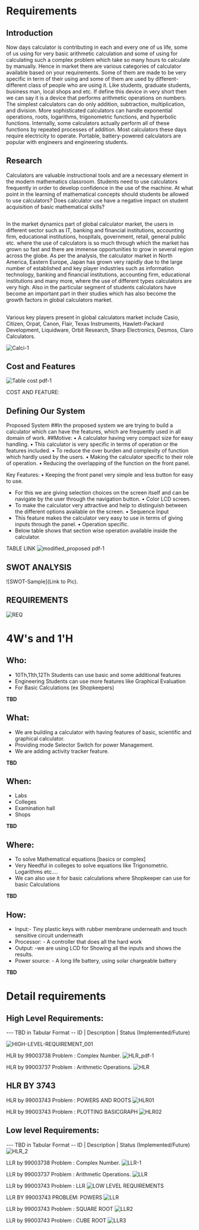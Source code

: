 # Requirements
## Introduction
    
 Now days calculator is contributing in each and every one of us life, some of us using for very basic arithmetic calculation and some of using for calculating such a complex problem which take so many hours to calculate by manually. Hence in market there are various categories of calculator available based on your requirements. Some of them are made to be very specific in term of their using and some of them are used by different-different class of people who are using it. Like students, graduate students, business man, local shops and etc. If define this device in very short then we can say it is a device that performs arithmetic operations on numbers. The simplest calculators can do only addition, subtraction, multiplication, and division. More sophisticated calculators can handle exponential operations, roots, logarithms, trigonometric functions, and hyperbolic functions. Internally, some calculators actually perform all of these functions by repeated processes of addition. Most calculators these days require electricity to operate. Portable, battery-powered calculators are popular with engineers and engineering students.


## Research

Calculators are valuable instructional tools and are a necessary element in the modern mathematics classroom. Students need to use calculators frequently in order to develop confidence in the use of the machine. At what point in the learning of mathematical concepts should students be allowed to use calculators? Does calculator use have a negative impact on student acquisition of basic mathematical skills?
##
In the market dynamics part of global calculator market, the users in different sector such as IT, banking and financial institutions, accounting firm, educational institutions, hospitals, government, retail, general public etc. where the use of calculators is so much through which the market has grown so fast and there are immense opportunities to grow in several region across the globe. As per the analysis, the calculator market in North America, Eastern Europe, Japan has grown very rapidly due to the large number of established and key player industries such as information technology, banking and financial institutions, accounting firm, educational institutions and many more, where the use of different types calculators are very high. Also in the particular segment of students calculators have become an important part in their studies which has also become the growth factors in global calculators market.
##
Various key players present in global calculators market include Casio, Citizen, Orpat, Canon, Flair, Texas Instruments, Hawlett-Packard Development, Liquidware, Orbit Research, Sharp Electronics, Desmos, Claro Calculators.


![Calci-1](https://user-images.githubusercontent.com/78892310/107868520-e7f4ae00-6eaa-11eb-93a7-d88a6ca61dce.png)

## Cost and Features

![Table cost pdf-1](https://user-images.githubusercontent.com/78892310/107870319-24310a00-6ebd-11eb-8015-3803278b7d4a.png)


COST AND FEATURE:

## Defining Our System
   Proposed System
##In the proposed system we are trying to build a calculator which can have the features, which are frequently used in all domain of work.
##Motive:
• A calculator having very compact size for easy handling.
• This calculator is very specific in terms of operation or the features included.
• To reduce the over burden and complexity of function which hardly used by the users.
• Making the calculator specific to their role of operation.
• Reducing the overlapping of the function on the front panel.

Key Features:
•	Keeping the front panel very simple and less button for easy to use.
-	For this we are giving selection choices on the screen itself and can be navigate by the user through the navigation button.
•	Color LCD screen.
-	To make the calculator very attractive and help to distinguish between the different options available on the screen.
•	Sequence Input
-	This feature makes the calculator very easy to use in terms of giving inputs through the panel.
•	Operation specific.
-	Below table shows that section wise operation available inside the calculator.

TABLE LINK
![modified_proposed pdf-1](https://user-images.githubusercontent.com/78892310/107871876-aa544d00-6ecb-11eb-9bc8-2d2cf9f9e3ec.png)


## SWOT ANALYSIS
![SWOT-Sample](Link to Pic).

## REQUIREMENTS
![REQ](https://user-images.githubusercontent.com/78868680/107912386-70934d00-6f84-11eb-8958-56de9756f969.PNG)

# 4W&#39;s and 1&#39;H

## Who:
*	10Th,11th,12Th Students can use basic and some additional features
*	Engineering Students can use more features like Graphical Evaluation
*	For Basic Calculations (ex Shopkeepers)


**TBD**

## What:
 *	We are building a calculator with having features of basic, scientific and graphical calculator.
 *	Providing mode Selector Switch for power Management.
 *	We are adding activity tracker feature.


**TBD**

## When:
*	Labs
*	Colleges
*	Examination hall
*	Shops


**TBD**

## Where:
*	To solve Mathematical equations [basics or complex]
*	Very Needful in colleges to solve equations like Trigonometric. Logarithms etc.…
*	We can also use it for basic calculations where Shopkeeper can use for basic Calculations


**TBD**

## How:
*	Input:- Tiny plastic keys with rubber membrane underneath and touch sensitive circuit underneath
*	Processor: - A controller that does all the hard work
*	Output: -we are using LCD for Showing all the inputs and shows the results.
*	Power source: - A long life battery, using solar chargeable battery


**TBD**

# Detail requirements
## High Level Requirements:
--- TBD in Tabular Format 
-- ID | Description | Status (Implemented/Future)
 
![HIGH-LEVEL-REQUIREMENT_001](https://user-images.githubusercontent.com/78853902/107848518-065e9900-6e1a-11eb-9fa0-287d8afcb05d.png)

 HLR by 99003738 Problem : Complex Number.
![HLR_pdf-1](https://user-images.githubusercontent.com/78892310/107872734-51d47e00-6ed2-11eb-9f3e-ee012f3c072f.png)

HLR by 99003737 Problem : Arithmetic Operations.
![HLR](https://user-images.githubusercontent.com/78848865/107885089-40b15e80-6f1e-11eb-80d3-bf0619376c1c.png)
 
 ## HLR BY 3743
HLR by 99003743 Problem : POWERS AND ROOTS
![HLR01](https://user-images.githubusercontent.com/78868680/107905487-c102ae80-6f74-11eb-8ffe-e91b13e3eac7.PNG)

HLR by 99003743 Problem : PLOTTING BASICGRAPH
![HLR02](https://user-images.githubusercontent.com/78868680/107905830-a1b85100-6f75-11eb-830f-8097a7c664b0.PNG)









##  Low level Requirements:
--- TBD in Tabular Format 
-- ID | Description | Status (Implemented/Future)
![HLR_2](https://user-images.githubusercontent.com/78853902/107847731-0f4c6c00-6e14-11eb-918f-560e4cd2903d.png)

LLR by 99003738 Problem : Complex Number.
![LLR-1](https://user-images.githubusercontent.com/78892310/107872766-86e0d080-6ed2-11eb-952a-1d6847a9cac6.png)

LLR by 99003737 Problem : Arithmetic Operations.
![LLR](https://user-images.githubusercontent.com/78848865/107885183-cdf4b300-6f1e-11eb-9f30-69d414e37cba.png)


LLR by 99003743 Problem : LLR
![LOW LEVEL REQUIREMENTS](https://user-images.githubusercontent.com/78868680/107902609-facfb700-6f6c-11eb-896a-10989d7c9d48.jpg)

LLR BY 99003743 PROBLEM: POWERS
![LLR](https://user-images.githubusercontent.com/78868680/107904359-9400cc80-6f71-11eb-9120-c890807a7de5.PNG)

LLR by 99003743 Problem : SQUARE ROOT
![LLR2](https://user-images.githubusercontent.com/78868680/107904902-2b1a5400-6f73-11eb-88f4-60e59a6f8612.PNG)

LLR by 99003743 Problem : CUBE ROOT
![LLR3](https://user-images.githubusercontent.com/78868680/107905031-8c422780-6f73-11eb-8a32-091d01e0aca5.PNG)



